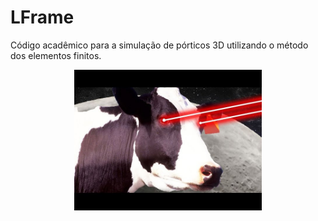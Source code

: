 # LFrame

Código acadêmico para a simulação de pórticos 3D utilizando o método dos elementos finitos.
<p align="center">
<img src="./docs/beam.jpeg"  width="300">
</p>
 